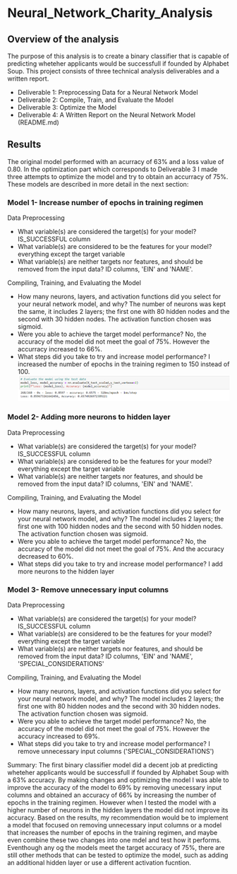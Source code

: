 # Neural_Network_Charity_Analysis

## Overview of the analysis
The purpose of this analysis is to create a binary classifier that is capable of predicting wheteher applicants would be successfull if founded by Alphabet Soup.
This project consists of three technical analysis deliverables and a written report. 
* Deliverable 1: Preprocessing Data for a Neural Network Model
* Deliverable 2: Compile, Train, and Evaluate the Model
* Deliverable 3: Optimize the Model
* Deliverable 4: A Written Report on the Neural Network Model (README.md)

## Results
The original model performed with an acurracy of 63% and a loss value of 0.80. In the optimization part which corresponds to Deliverable 3 I made three attempts to optimize the model and try to obtain an accurracy of 75%. These models are described in more detail in the next section:

### Model 1- Increase number of epochs in training regimen

Data Preprocessing
* What variable(s) are considered the target(s) for your model? IS_SUCCESSFUL column
* What variable(s) are considered to be the features for your model? everything except the target variable
* What variable(s) are neither targets nor features, and should be removed from the input data?  ID columns, 'EIN' and 'NAME'.

Compiling, Training, and Evaluating the Model
* How many neurons, layers, and activation functions did you select for your neural network model, and why? The number of neurons was kept the same, it includes 2 layers; the first one with 80 hidden nodes and the second with 30 hidden nodes. The activation function chosen was sigmoid.
* Were you able to achieve the target model performance? No, the accuracy of the model did not meet the goal of 75%. However the accurracy increased to 66%.
* What steps did you take to try and increase model performance? I increased the number of epochs in the training regimen to 150 instead of 100.
![](Resources/M1_results.png)


### Model 2- Adding more neurons to hidden layer

Data Preprocessing
* What variable(s) are considered the target(s) for your model? IS_SUCCESSFUL column
* What variable(s) are considered to be the features for your model? everything except the target variable
* What variable(s) are neither targets nor features, and should be removed from the input data?  ID columns, 'EIN' and 'NAME'.

Compiling, Training, and Evaluating the Model
* How many neurons, layers, and activation functions did you select for your neural network model, and why? The model includes 2 layers; the first one with 100 hidden nodes and the second with 50 hidden nodes. The activation function chosen was sigmoid.
* Were you able to achieve the target model performance? No, the accuracy of the model did not meet the goal of 75%. And the accuracy decreased to 60%.
* What steps did you take to try and increase model performance? I add more neurons to the hidden layer

### Model 3- Remove unnecessary input columns

Data Preprocessing
* What variable(s) are considered the target(s) for your model? IS_SUCCESSFUL column
* What variable(s) are considered to be the features for your model? everything except the target variable
* What variable(s) are neither targets nor features, and should be removed from the input data?  ID columns, 'EIN' and 'NAME', 'SPECIAL_CONSIDERATIONS'

Compiling, Training, and Evaluating the Model
* How many neurons, layers, and activation functions did you select for your neural network model, and why? The model includes 2 layers; the first one with 80 hidden nodes and the second with 30 hidden nodes. The activation function chosen was sigmoid.
* Were you able to achieve the target model performance? No, the accuracy of the model did not meet the goal of 75%. However the accuracy increased to 69%.
* What steps did you take to try and increase model performance? I remove unnecessary input columns ('SPECIAL_CONSIDERATIONS')




Summary: The first binary classifier model did a decent job at predicting wheteher applicants would be successfull if founded by Alphabet Soup with a 63% accuracy. By making changes and optimizing the model I was able to improve the accuracy of the model to 69% by removing unecessary input columns and obtained an accuracy of 66% by increasing the number of epochs in the training regimen. However when I tested the model with a higher number of neurons in the hidden layers the model did not improve its accuracy. Based on the results, my recommendation would be to implement a model that focused on removing unnecessary input columns or a model that increases the number of epochs in the training regimen, and maybe even combine these two changes into one mdel and test how it performs. 
Eventhough any og the models meet the target accuracy of 75%, there are still other methods that can be tested to optimize the model, such as adding an additional hidden layer or use a different activation fucntion. 


